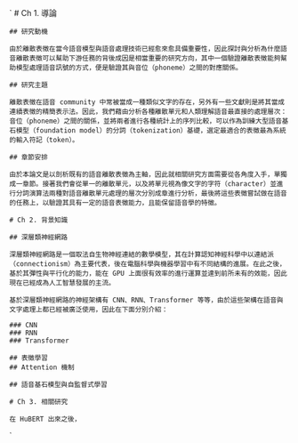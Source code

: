 `    # Ch 1. 導論

    ## 研究動機

    由於離散表徵在當今語音模型與語音處理技術已經愈來愈具備重要性，因此探討與分析為什麼語音離散表徵可以幫助下游任務的背後成因是相當重要的研究方向，其中一個驗證離散表徵能夠幫助模型處理語音訊號的方式，便是驗證其與音位（phoneme）之間的對應關係。 

    ## 研究主題

    離散表徵在語音 community 中常被當成一種類似文字的存在，另外有一些文獻則是將其當成連續表徵的精簡表示法。因此，我們藉由分析各種離散單元和人類理解語音最直接的處理層次：音位（phoneme）之間的關係，並將兩者進行各種統計上的序列比較，可以作為訓練大型語音基石模型（foundation model）的分詞（tokenization）基礎，選定最適合的表徵最為系統的輸入符記（token）。

    ## 章節安排

    由於本論文是以剖析既有的語音離散表徵為主軸，因此就相關研究方面需要從各角度入手，單獨成一章節。接著我們會從單一的離散單元，以及將單元視為像文字的字符（character）並進行分詞演算法兩種對語音離散單元處理的層次分別成章進行分析，最後將這些表徵嘗試做在語音的任務上，以驗證其具有一定的語音表徵能力，且能保留語音學的特徵。

    # Ch 2. 背景知識

    ## 深層類神經網路

    深層類神經網路是一個取法自生物神經連結的數學模型，其在計算認知神經科學中以連結派（connectionism）為主要代表，後在電腦科學與機器學習中有不同結構的進展。在此之後，基於其彈性與平行化的能力，能在 GPU 上面很有效率的進行運算並達到前所未有的效能，因此現在已經成為人工智慧發展的主流。

    基於深層類神經網路的神經架構有 CNN、RNN、Transformer 等等，由於這些架構在語音與文字處理上都已經被廣泛使用，因此在下面分別介紹：

    ### CNN
    ### RNN
    ### Transformer

    ## 表徵學習
    ## Attention 機制

    ## 語音基石模型與自監督式學習

    # Ch 3. 相關研究

    在 HuBERT 出來之後，

`
